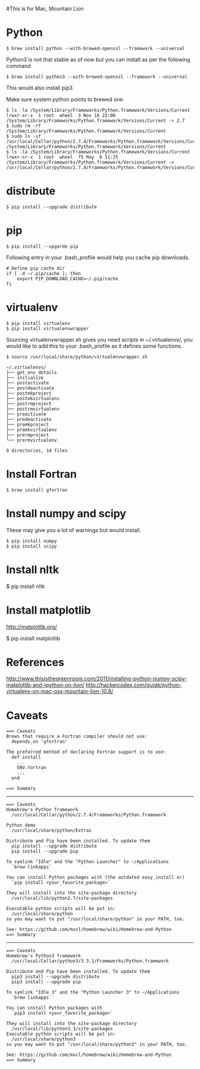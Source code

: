 #This is for Mac, Mountain Lion

Python
===
    $ brew install python --with-brewed-openssl --framework --universal

Python3 is not that stable as of now but you can install as per the following command

    $ brew install python3 --with-brewed-openssl --framework --universal

This would also install pip3

Make sure system python points to brewed one.

    $ ls -la /System/Library/Frameworks/Python.framework/Versions/Current
    lrwxr-xr-x  1 root  wheel  3 Nov 16 22:00 /System/Library/Frameworks/Python.framework/Versions/Current -> 2.7
    $ sudo rm -rf /System/Library/Frameworks/Python.framework/Versions/Current
    $ sudo ln -sf /usr/local/Cellar/python/2.7.4/Frameworks/Python.framework/Versions/Current /System/Library/Frameworks/Python.framework/Versions/Current 
    $ ls -la /System/Library/Frameworks/Python.framework/Versions/Current
    lrwxr-xr-x  1 root  wheel  75 May  6 11:25 /System/Library/Frameworks/Python.framework/Versions/Current -> /usr/local/Cellar/python/2.7.4/Frameworks/Python.framework/Versions/Current

distribute
===
    $ pip install --upgrade distribute

pip
===
    $ pip install --upgarde pip

Following entry in your .bash_profile would help you cache pip downloads.

    # Define pip cache dir
    if [ -d ~/.pip/cache ]; then
        export PIP_DOWNLOAD_CACHE=~/.pip/cache
    fi

virtualenv
===
    $ pip install virtualenv
    $ pip install virtualenvwrapper

Sourcing virtualenvwrapper.sh gives you need scripts in ~/.virtualenvs/, you would like to add this to your .bash_profile as it defines some functions.

    $ source /usr/local/share/python/virtualenvwrapper.sh

    ~/.virtualenvs/
    ├── get_env_details
    ├── initialize
    ├── postactivate
    ├── postdeactivate
    ├── postmkproject
    ├── postmkvirtualenv
    ├── postrmproject
    ├── postrmvirtualenv
    ├── preactivate
    ├── predeactivate
    ├── premkproject
    ├── premkvirtualenv
    ├── prermproject
    └── prermvirtualenv
    
    0 directories, 14 files

Install Fortran
===

    $ brew install gfortran

Install numpy and scipy
===

These may give you a lot of warnings but would install.

    $ pip install numpy
    $ pip install scipy

Install nltk
===

   $ pip install nltk

Install matplotlib
===
http://matplotlib.org/

   $ pip install matplotlib




References
===

http://www.thisisthegreenroom.com/2011/installing-python-numpy-scipy-matplotlib-and-ipython-on-lion/
http://hackercodex.com/guide/python-virtualenv-on-mac-osx-mountain-lion-10.8/

Caveats
===

    ==> Caveats
    Brews that require a Fortran compiler should not use:
      depends_on 'gfortran'
    
    The preferred method of declaring Fortran support is to use:
      def install
        ...
        ENV.fortran
        ...
      end
    
    ==> Summary

---

    ==> Caveats
    Homebrew's Python framework
      /usr/local/Cellar/python/2.7.4/Frameworks/Python.framework
    
    Python demo
      /usr/local/share/python/Extras
    
    Distribute and Pip have been installed. To update them
      pip install --upgrade distribute
      pip install --upgrade pip
    
    To symlink "Idle" and the "Python Launcher" to ~/Applications
      `brew linkapps`
    
    You can install Python packages with (the outdated easy_install or)
      `pip install <your_favorite_package>`
    
    They will install into the site-package directory
      /usr/local/lib/python2.7/site-packages
    
    Executable python scripts will be put in:
      /usr/local/share/python
    so you may want to put "/usr/local/share/python" in your PATH, too.
    
    See: https://github.com/mxcl/homebrew/wiki/Homebrew-and-Python
    ==> Summary


---


    ==> Caveats
    Homebrew's Python3 framework
      /usr/local/Cellar/python3/3.3.1/Frameworks/Python.framework
    
    Distribute and Pip have been installed. To update them
      pip3 install --upgrade distribute
      pip3 install --upgrade pip
    
    To symlink "Idle 3" and the "Python Launcher 3" to ~/Applications
      `brew linkapps`
    
    You can install Python packages with
      `pip3 install <your_favorite_package>`
    
    They will install into the site-package directory
      /usr/local/lib/python3.3/site-packages
    Executable python scripts will be put in:
      /usr/local/share/python3
    so you may want to put "/usr/local/share/python3" in your PATH, too.
    
    See: https://github.com/mxcl/homebrew/wiki/Homebrew-and-Python
    ==> Summary

